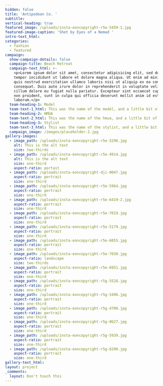 ```yaml
---
hidden: false
title: 'Antipodean Co. '
subtitle:
vertical-heading: true
featured_image: /uploads/insta-eoncopyright-r5e-5459-1.jpg
featured-image-caption: 'Shot by Eyes of a Nomad '
intro-text_html:
categories:
  - fashion
  - featured
campaign:
  show-campaign-details: false
  campaign-title: Beach Retreat
  campaign-text_html: >-
    <p>Lorem ipsum dolor sit amet, consectetur adipisicing elit, sed do eiusmod
    tempor incididunt ut labore et dolore magna aliqua. Ut enim ad minim veniam,
    quis nostrud exercitation ullamco laboris nisi ut aliquip ex ea commodo
    consequat. Duis aute irure dolor in reprehenderit in voluptate velit esse
    cillum dolore eu fugiat nulla pariatur. Excepteur sint occaecat cupidatat
    non proident, sunt in culpa qui officia deserunt mollit anim id est
    laborum.</p>
  team-heading-1: Model
  team-text-1_html: This was the name of the model, and a little bit of a blurb about her.
  team-heading-2: HMUA
  team-text-2_html: This was the name of the hmua, and a little bit of a blurb about her.
  team-heading-3: Stylist
  team-text-3_html: This was the name of the stylist, and a little bit of a blurb about her.
  campaign_image: /images/placeholder-2.jpg
gallery-images:
  - image_path: /uploads/insta-eoncopyright-r5e-5296.jpg
    alt: This is the alt text
    size: two-thirds
  - image_path: /uploads/insta-eoncopyright-r5e-4914.jpg
    alt: This is the alt text
    size: one-third
    aspect-ratio: portait
  - image_path: /uploads/insta-eoncopyright-dji-0047.jpg
    aspect-ratio: portrait
    size: one-third
  - image_path: /uploads/insta-eoncopyright-r5e-5964.jpg
    aspect-ratio: portrait
    size: one-third
  - image_path: /uploads/insta-eoncopyright-r5e-6419-2.jpg
    aspect-ratio: portrait
    size: one-third
  - image_path: /uploads/insta-eoncopyright-r5e-7019.jpg
    aspect-ratio: portrait
    size: one-third
  - image_path: /uploads/insta-eoncopyright-r5e-5179.jpg
    aspect-ratio: portrait
    size: one-third
  - image_path: /uploads/insta-eoncopyright-r5e-6855.jpg
    aspect-ratio: portrait
    size: one-third
  - image_path: /uploads/insta-eoncopyright-r5e-7030.jpg
    aspect-ratio: landscape
    size: two-thirds
  - image_path: /uploads/insta-eoncopyright-r5e-6951.jpg
    aspect-ratio: portrait
    size: one-third
  - image_path: /uploads/insta-eoncopyright-r5g-5528.jpg
    aspect-ratio: portrait
    size: one-third
  - image_path: /uploads/insta-eoncopyright-r5g-5496.jpg
    aspect-ratio: portrait
    size: one-third
  - image_path: /uploads/insta-eoncopyright-r5g-4708.jpg
    aspect-ratio: portrait
    size: one-third
  - image_path: /uploads/insta-eoncopyright-r5g-0627.jpg
    aspect-ratio: portrait
    size: one-third
  - image_path: /uploads/insta-eoncopyright-r5g-5939.jpg
    aspect-ratio: portrait
    size: one-third
  - image_path: /uploads/insta-eoncopyright-r5g-6290.jpg
    aspect-ratio: portrait
    size: one-third
gallery-text_html:
layout: project
_comments:
  layout: Don't touch this
---
```

